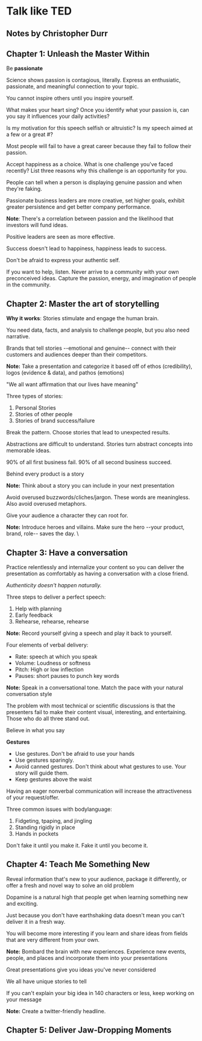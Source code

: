 # Talk like TED
## Notes by Christopher Durr

## Chapter 1: Unleash the Master Within

Be **passionate**

Science shows passion is contagious, literally. Express an enthusiatic, passionate, and meaningful connection to your topic. 

You cannot inspire others until you inspire yourself. 

What makes your heart sing? Once you identify what your passion is, can you say it influences your daily activities?

Is my motivation for this speech selfish or altruistic? Is my speech aimed at a few or a great #?

Most people will fail to have a great career because they fail to follow their passion. 

Accept happiness as a choice. What is one challenge you've faced recently? List three reasons why this challenge is an opportunity for you. 

People can tell when a person is displaying genuine passion and when they're faking. 

Passionate business leaders are more creative, set higher goals, exhibit greater persistence and get better company performance. 

**Note**: There's a correlation between passion and the likelihood that investors will fund ideas. 

Positive leaders are seen as more effective. 

Success doesn't lead to happiness, happiness leads to success. 

Don't be afraid to express your authentic self. 

If you want to help, listen. Never arrive to a community with your own preconceived ideas. Capture the passion, energy, and imagination of people in the community. 

## Chapter 2: Master the art of storytelling

__Why it works__: Stories stimulate and engage the human brain. 

You need data, facts, and analysis to challenge people, but you also need narrative. 

Brands that tell stories --emotional and genuine-- connect with their customers and audiences deeper than their competitors. 

**Note:** Take a presentation and categorize it based off of ethos (credibility), logos (evidence & data), and pathos (emotions)

"We all want affirmation that our lives have meaning"

Three types of stories:

1. Personal Stories
2. Stories of other people
3. Stories of brand success/failure

Break the pattern. Choose stories that lead to unexpected results. 

Abstractions are difficult to understand. Stories turn abstract concepts into memorable ideas. 

90% of all first business fail. 90% of all second business succeed. 

Behind every product is a story

**Note:** Think about a story you can include in your next presentation

Avoid overused buzzwords/cliches/jargon. These words are meaningless. Also avoid overused metaphors. 

Give your audience a character they can root for. 

**Note:** Introduce heroes and villains. Make sure the hero --your product, brand, role-- saves the day. \\

## Chapter 3: Have a conversation

Practice relentlessly and internalize your content so you can deliver the presentation as comfortably as having a conversation with a close friend. 

*Authenticity doesn't happen naturally.*

Three steps to deliver a perfect speech:

1. Help with planning
2. Early feedback
3. Rehearse, rehearse, rehearse

**Note:** Record yourself giving a speech and play it back to yourself. 

Four elements of verbal delivery:

* Rate: speech at which you speak
* Volume: Loudness or softness
* Pitch: High or low inflection
* Pauses: short pauses to punch key words

**Note:** Speak in a conversational tone. Match the pace with your natural conversation style

The problem with most technical or scientific discussions is that the presenters fail to make their content visual, interesting, and entertaining. Those who do all three stand out. 

Believe in what you say

**Gestures**

* Use gestures. Don't be afraid to use your hands
* Use gestures sparingly. 
* Avoid canned gestures. Don't think about what gestures to use. Your story will guide them. 
* Keep gestures above the waist

Having an eager nonverbal communication  will increase the attractiveness of your request/offer. 

Three common issues with bodylanguage:

1. Fidgeting, tpaping, and jingling
2. Standing rigidly in place
3. Hands in pockets

Don't fake it until you make it. Fake it until you become it. 

## Chapter 4: Teach Me Something New

Reveal information that's new to your audience, package it differently, or offer a fresh and novel way to solve an old problem

Dopamine is a natural high that people get when learning something new and exciting. 

Just because you don't have earthshaking data doesn't mean you can't deliver it in a fresh way. 

You will become more interesting if you learn and share ideas from fields that are very different from your own. 

**Note:** Bombard the brain with new experiences. Experience new events, people, and places and incorporate them into your presentations

Great presentations give you ideas you've never considered

We all have unique stories to tell

If you can't explain your big idea in 140 characters or less, keep working on your message

**Note:** Create a twitter-friendly headline. 

## Chapter 5: Deliver Jaw-Dropping Moments






